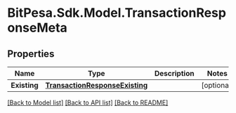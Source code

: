 # BitPesa.Sdk.Model.TransactionResponseMeta
## Properties

Name | Type | Description | Notes
------------ | ------------- | ------------- | -------------
**Existing** | [**TransactionResponseExisting**](TransactionResponseExisting.md) |  | [optional] 

[[Back to Model list]](../README.md#documentation-for-models) [[Back to API list]](../README.md#documentation-for-api-endpoints) [[Back to README]](../README.md)

